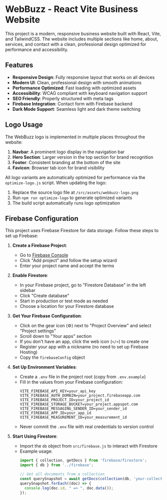 # WebBuzz - React Vite Business Website

This project is a modern, responsive business website built with React, Vite, and TailwindCSS. The website includes multiple sections like home, about, services, and contact with a clean, professional design optimized for performance and accessibility.

## Features

- **Responsive Design**: Fully responsive layout that works on all devices
- **Modern UI**: Clean, professional design with smooth animations
- **Performance Optimized**: Fast loading with optimized assets
- **Accessibility**: WCAG compliant with keyboard navigation support
- **SEO Friendly**: Properly structured with meta tags
- **Firebase Integration**: Contact form with Firebase backend
- **Dark Mode Support**: Seamless light and dark theme switching

## Logo Usage

The WebBuzz logo is implemented in multiple places throughout the website:

1. **Navbar**: A prominent logo display in the navigation bar
2. **Hero Section**: Larger version in the top section for brand recognition
3. **Footer**: Consistent branding at the bottom of the site
4. **Favicon**: Browser tab icon for brand visibility

All logo variants are automatically optimized for performance via the `optimize-logo.js` script. When updating the logo:

1. Replace the source logo file at `/src/assets/webbuzz-logo.png`
2. Run `npm run optimize-logo` to generate optimized variants
3. The build script automatically runs logo optimization

## Firebase Configuration

This project uses Firebase Firestore for data storage. Follow these steps to set up Firebase:

1. **Create a Firebase Project**:
   - Go to [Firebase Console](https://console.firebase.google.com/)
   - Click "Add project" and follow the setup wizard
   - Enter your project name and accept the terms

2. **Enable Firestore**:
   - In your Firebase project, go to "Firestore Database" in the left sidebar
   - Click "Create database"
   - Start in production or test mode as needed
   - Choose a location for your Firestore database

3. **Get Your Firebase Configuration**:
   - Click on the gear icon (⚙️) next to "Project Overview" and select "Project settings"
   - Scroll down to "Your apps" section
   - If you don't have an app, click the web icon (`</>`) to create one
   - Register your app with a nickname (no need to set up Firebase Hosting)
   - Copy the `firebaseConfig` object

4. **Set Up Environment Variables**:
   - Create a `.env` file in the project root (copy from `.env.example`)
   - Fill in the values from your Firebase configuration:
     ```
     VITE_FIREBASE_API_KEY=your_api_key
     VITE_FIREBASE_AUTH_DOMAIN=your_project.firebaseapp.com
     VITE_FIREBASE_PROJECT_ID=your_project_id
     VITE_FIREBASE_STORAGE_BUCKET=your_project.appspot.com
     VITE_FIREBASE_MESSAGING_SENDER_ID=your_sender_id
     VITE_FIREBASE_APP_ID=your_app_id
     VITE_FIREBASE_MEASUREMENT_ID=your_measurement_id
     ```
   - Never commit the `.env` file with real credentials to version control

5. **Start Using Firestore**:
   - Import the `db` object from `src/firebase.js` to interact with Firestore
   - Example usage:
     ```js
     import { collection, getDocs } from 'firebase/firestore';
     import { db } from '../firebase';

     // Get all documents from a collection
     const querySnapshot = await getDocs(collection(db, 'your-collection'));
     querySnapshot.forEach((doc) => {
       console.log(doc.id, " => ", doc.data());
     });
     ```
